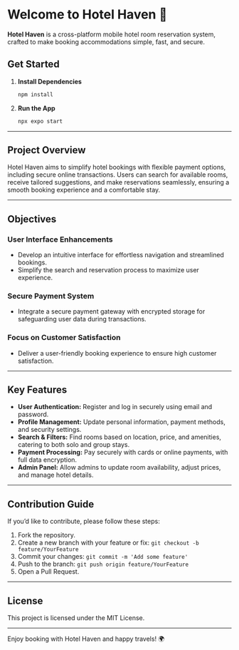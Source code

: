 # Welcome to Hotel Haven 👋

**Hotel Haven** is a cross-platform mobile hotel room reservation system, crafted to make booking accommodations simple, fast, and secure.

## Get Started

1. **Install Dependencies**

   ```bash
   npm install
   ```

2. **Run the App**

   ```bash
   npx expo start
   ```

---

## Project Overview

Hotel Haven aims to simplify hotel bookings with flexible payment options, including secure online transactions. Users can search for available rooms, receive tailored suggestions, and make reservations seamlessly, ensuring a smooth booking experience and a comfortable stay.

---

## Objectives

### User Interface Enhancements

- Develop an intuitive interface for effortless navigation and streamlined bookings.
- Simplify the search and reservation process to maximize user experience.

### Secure Payment System

- Integrate a secure payment gateway with encrypted storage for safeguarding user data during transactions.

### Focus on Customer Satisfaction

- Deliver a user-friendly booking experience to ensure high customer satisfaction.

---

## Key Features

- **User Authentication:** Register and log in securely using email and password.
- **Profile Management:** Update personal information, payment methods, and security settings.
- **Search & Filters:** Find rooms based on location, price, and amenities, catering to both solo and group stays.
- **Payment Processing:** Pay securely with cards or online payments, with full data encryption.
- **Admin Panel:** Allow admins to update room availability, adjust prices, and manage hotel details.

---

## Contribution Guide

If you’d like to contribute, please follow these steps:

1. Fork the repository.
2. Create a new branch with your feature or fix: `git checkout -b feature/YourFeature`
3. Commit your changes: `git commit -m 'Add some feature'`
4. Push to the branch: `git push origin feature/YourFeature`
5. Open a Pull Request.

---

## License

This project is licensed under the MIT License.

---

Enjoy booking with Hotel Haven and happy travels! 🌍

